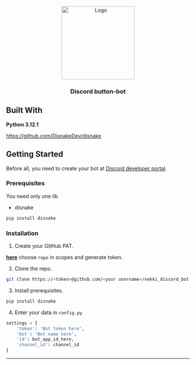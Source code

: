 <br/>
<p align="center">
  <a href="https://github.com/muhyrla/nekki_discord_bot">
    <img src="https://i.playground.ru/p/L6ZtHmA6a-Tux_VBpWx7gQ.png" alt="Logo" width="200" height="200">
  </a>

  <h3 align="center">Discord button-bot</h3>

</p>



## Built With

**Python 3.12.1**

https://github.com/DisnakeDev/disnake

## Getting Started

Before all, you need to create your bot at [Discord developer portal](https://discord.com/developers/applications/).

### Prerequisites

You need only one lib

* disnake

```sh
pip install disnake
```

### Installation

1. Create your GitHub PAT.

**[here](https://github.com/settings/tokens/new)** choose `repo` in scopes and generate token.

2. Clone the repo.

```sh
git clone https://<token>@github.com/<your username>/nekki_discord_bot.git
```

3. Install prerequisites.

```sh
pip install disnake
```

4. Enter your data in `config.py`

```python
settings = {
    'token': 'Bot token here',
    'bot': 'Bot name here',
    'id': bot_app_id_here,
    'channel_id': channel_id
}
```
--------------

